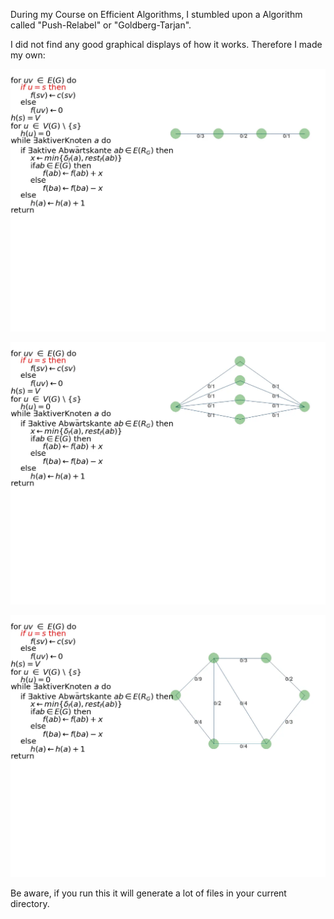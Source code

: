 During my Course on Efficient Algorithms, I stumbled upon a Algorithm called "Push-Relabel" or "Goldberg-Tarjan".

I did not find any good graphical displays of how it works. Therefore I made my own:

![visualisation with simple example](https://github.com/rliebig/push_relabel/blob/main/webp/simple_example.webp)

![visualisation with an counter example for ford fulkerson](https://github.com/rliebig/push_relabel/blob/main/webp/counter_example_fulkerson.webp)

![visualisation with a rather complex example](https://github.com/rliebig/push_relabel/blob/main/webp/complex_example.webp)

Be aware, if you run this it will generate a lot of files in your current directory.
